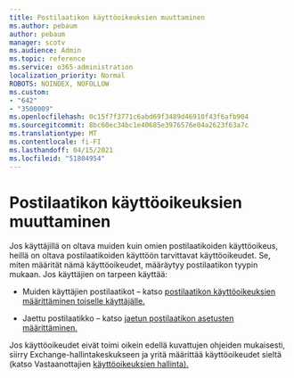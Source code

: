 ```yaml
---
title: Postilaatikon käyttöoikeuksien muuttaminen
ms.author: pebaum
author: pebaum
manager: scotv
ms.audience: Admin
ms.topic: reference
ms.service: o365-administration
localization_priority: Normal
ROBOTS: NOINDEX, NOFOLLOW
ms.custom:
- "642"
- "3500009"
ms.openlocfilehash: 0c15f7f3771c6abd69f3489d46910f43f6afb904
ms.sourcegitcommit: 8bc60ec34bc1e40685e3976576e04a2623f63a7c
ms.translationtype: MT
ms.contentlocale: fi-FI
ms.lasthandoff: 04/15/2021
ms.locfileid: "51804954"
---
```

# <a name="changing-permissions-on-a-mailbox"></a>Postilaatikon käyttöoikeuksien muuttaminen

Jos käyttäjillä on oltava muiden kuin omien postilaatikoiden käyttöoikeus, heillä on oltava postilaatikoiden käyttöön tarvittavat käyttöoikeudet. Se, miten määrität nämä käyttöoikeudet, määräytyy postilaatikon tyypin mukaan. Jos käyttäjien on tarpeen käyttää:
  
- Muiden käyttäjien postilaatikot – katso [postilaatikon käyttöoikeuksien määrittäminen toiselle käyttäjälle.](https://docs.microsoft.com/microsoft-365/admin/add-users/give-mailbox-permissions-to-another-user)
    
- Jaettu postilaatikko – katso [jaetun postilaatikon asetusten määrittäminen.](https://docs.microsoft.com/microsoft-365/admin/email/configure-a-shared-mailbox#add-or-remove-members)
    
Jos käyttöoikeudet eivät toimi oikein edellä kuvattujen ohjeiden mukaisesti, siirry Exchange-hallintakeskukseen ja yritä määrittää käyttöoikeudet sieltä (katso Vastaanottajien [käyttöoikeuksien hallinta).](https://technet.microsoft.com/library/jj919240%28v=exchg.150%29.aspx)
  
